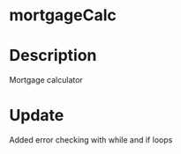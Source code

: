 # mortgageCalc

# Description
Mortgage calculator

# Update
Added error checking with while and if loops


